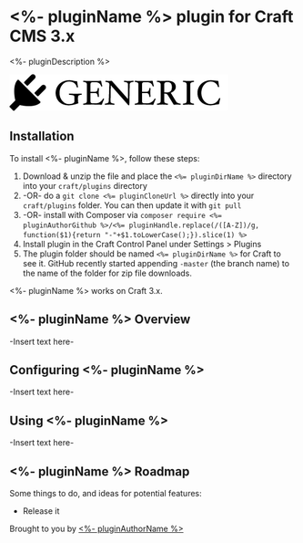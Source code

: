 # <%- pluginName %> plugin for Craft CMS 3.x

<%- pluginDescription %>

![Screenshot](resources/img/plugin-logo.png)

## Installation

To install <%- pluginName %>, follow these steps:

1. Download & unzip the file and place the `<%= pluginDirName %>` directory into your `craft/plugins` directory
2.  -OR- do a `git clone <%= pluginCloneUrl %>` directly into your `craft/plugins` folder.  You can then update it with `git pull`
3.  -OR- install with Composer via `composer require <%= pluginAuthorGithub %>/<%= pluginHandle.replace(/([A-Z])/g, function($1){return "-"+$1.toLowerCase();}).slice(1) %>`
4. Install plugin in the Craft Control Panel under Settings > Plugins
5. The plugin folder should be named `<%= pluginDirName %>` for Craft to see it.  GitHub recently started appending `-master` (the branch name) to the name of the folder for zip file downloads.

<%- pluginName %> works on Craft 3.x.

## <%- pluginName %> Overview

-Insert text here-

## Configuring <%- pluginName %>

-Insert text here-

## Using <%- pluginName %>

-Insert text here-

## <%- pluginName %> Roadmap

Some things to do, and ideas for potential features:

* Release it

Brought to you by [<%- pluginAuthorName %>](<%= pluginAuthorUrl %>)
